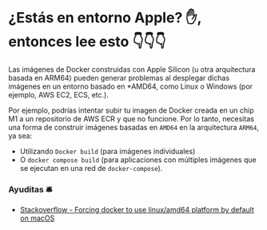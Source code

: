 

# ¿Estás en entorno Apple? ✋, entonces lee esto 👇👇👇

Las imágenes de Docker construidas con Apple Silicon (u otra arquitectura basada en ARM64) pueden generar problemas al desplegar dichas imágenes en un entorno basado en *AMD64, 
como Linux o Windows (por ejemplo, AWS EC2, ECS, etc.). 

Por ejemplo, podrías intentar subir tu imagen de Docker creada en un chip M1 a un repositorio de AWS ECR y que no funcione. 
Por lo tanto, necesitas una forma de construir imágenes basadas en `AMD64` en la arquitectura `ARM64`, ya sea:

- Utilizando `Docker build` (para imágenes individuales) 
- O `docker compose build` (para aplicaciones con múltiples imágenes que se ejecutan en una red de `docker-compose`).


### Ayuditas 🛎️
- [Stackoverflow - Forcing docker to use linux/amd64 platform by default on macOS](https://stackoverflow.com/questions/65612411/forcing-docker-to-use-linux-amd64-platform-by-default-on-macos/69636473#69636473)
